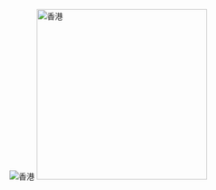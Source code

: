 ![香港]([images/HK.png](https://github.com/xioazeng/icon/blob/master/HK.png))
<img src="[images/HK.png](https://github.com/xioazeng/icon/blob/master/HK.png)" alt="香港" width="300"/>
